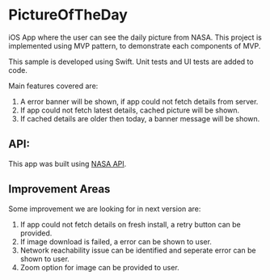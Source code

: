 # PictureOfTheDay
 iOS App where the user can see the daily picture from NASA. This project is implemented using MVP pattern, to demonstrate each components of MVP. 
 
 This sample is developed using Swift. Unit tests and UI tests are added to code.
 
 Main features covered are:
 1. A error banner will be shown, if app could not fetch details from server. 
 2. If app could not fetch latest details, cached picture will be shown. 
 3. If cached details are older then today, a banner message will be shown.

## API:
This app was built using [NASA API](https://api.nasa.gov).

## Improvement Areas
Some improvement we are looking for in next version are:

1. If app could not fetch details on fresh install, a retry button can be provided.
2. If image download is failed, a error can be shown to user.
3. Network reachability issue can be identified and seperate error can be shown to user.
4. Zoom option for image can be provided to user.
